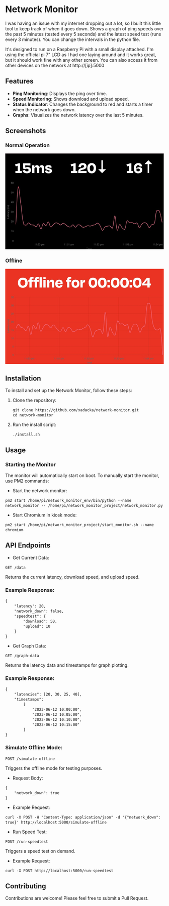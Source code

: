 # Network Monitor

I was having an issue with my internet dropping out a lot, so I built this little tool to keep track of when it goes down. Shows a graph of ping speeds over the past 5 minutes (tested every 5 seconds) and the latest speed test (runs every 3 minutes). You can change the intervals in the python file.

It's designed to run on a Raspberry Pi with a small display attached. I'm using the official pi 7" LCD as I had one laying around and it works great, but it should work fine with any other screen. You can also access it from other devices on the network at http://[ip]:5000

## Features

- **Ping Monitoring**: Displays the ping over time.
- **Speed Monitoring**: Shows download and upload speed.
- **Status Indicator**: Changes the background to red and starts a timer when the network goes down.
- **Graphs**: Visualizes the network latency over the last 5 minutes.

## Screenshots

### Normal Operation
![Normal Operation](screenshots/normal.jpg)

### Offline
![Offline](screenshots/offline.jpg)

## Installation

To install and set up the Network Monitor, follow these steps:

1. Clone the repository:
   ```
   git clone https://github.com/xadacka/network-monitor.git
   cd network-monitor
   ```
2. Run the install script:
   ```
   ./install.sh
   ```

## Usage

### Starting the Monitor

The monitor will automatically start on boot. To manually start the monitor, use PM2 commands:

- Start the network monitor:
```
pm2 start /home/pi/network_monitor_env/bin/python --name network_monitor -- /home/pi/network_monitor_project/network_monitor.py
```

- Start Chromium in kiosk mode:
```
pm2 start /home/pi/network_monitor_project/start_monitor.sh --name chromium
```

## API Endpoints

- Get Current Data:
```
GET /data
```

Returns the current latency, download speed, and upload speed.

### Example Response:
```
{
    "latency": 20,
    "network_down": false,
    "speedtest": {
        "download": 50,
        "upload": 10
    }
}
```

- Get Graph Data:

```
GET /graph-data
```

Returns the latency data and timestamps for graph plotting.

### Example Response:

```
{
    "latencies": [20, 30, 25, 40],
    "timestamps": 
        [
            "2023-06-12 10:00:00", 
            "2023-06-12 10:05:00", 
            "2023-06-12 10:10:00", 
            "2023-06-12 10:15:00"
        ]
}
```

### Simulate Offline Mode:

```
POST /simulate-offline
```

Triggers the offline mode for testing purposes.

- Request Body:

```
{
    "network_down": true
}
```
- Example Request:

```
curl -X POST -H "Content-Type: application/json" -d '{"network_down": true}' http://localhost:5000/simulate-offline
```

- Run Speed Test:

```
POST /run-speedtest
```

Triggers a speed test on demand.

- Example Request:

```
curl -X POST http://localhost:5000/run-speedtest
```

## Contributing

Contributions are welcome! Please feel free to submit a Pull Request.

